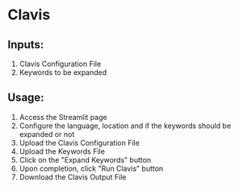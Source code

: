 # Clavis 

## Inputs: 
1. Clavis Configuration File 
2. Keywords to be expanded 

## Usage: 
1. Access the Streamlit page 
2. Configure the language, location and if the keywords should be expanded or not 
3. Upload the Clavis Configuration File
4. Upload the Keywords File
5. Click on the "Expand Keywords" button
6. Upon completion, click "Run Clavis" button
7. Download the Clavis Output File

